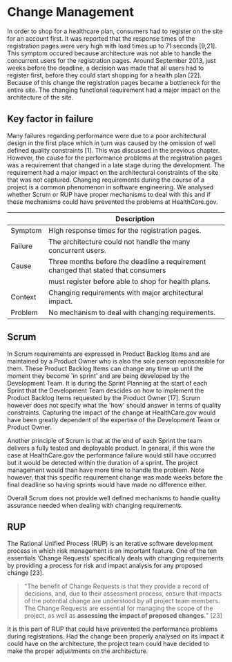 # Change Management

In order to shop for a healthcare plan, consumers had to register on the site for an account first. 
It was reported that the response times of the registration pages were very high with load times up to 71 seconds [9,21].
This symptom occured because architecture was not able to handle the concurrent users for the registration pages. 
Around September 2013, just weeks before the deadline, a decision was made that all users had to register first, before they could start shopping for a health plan [22]. Because of this change the registration pages became a bottleneck for the entire site. The changing functional requirement had a major impact on the architecture of the site.

## Key factor in failure

Many failures regarding performance were due to a poor architectural design in the first place which in turn was caused by the omission of well defined quality constraints [1]. This was discussed in the previous chapter. 
However, the cause for the performance problems at the registration pages was a requirement that changed in a late stage during the development. The requirement had a major impact on the architectural constraints of the site that was not captured. Changing requirements during the course of a project is a common phenomenon in software engineering. We analysed whether Scrum or RUP have proper mechanisms to deal with this and if these mechanisms could have prevented the problems at HealthCare.gov.

|         | Description                                                                       |
| ------- | --------------------------------------------------------------------------------- |
| Symptom | High response times for the registration pages.                                   |
| Failure | The architecture could not handle the many concurrent users.                      |
| Cause   | Three months before the deadline a requirement changed that stated that consumers | 
|         | must register before able to shop for health plans.                               |
| Context | Changing requirements with major architectural impact.                            |
| Problem | No mechanism to deal with changing requirements.                                  |

## Scrum

In Scrum requirements are expressed in Product Backlog Items and are maintained by a Product Owner who is also 
the sole person reposonsible for them. These Product Backlog Items can change any time up until the moment they become 'in sprint' and are being developed by the Development Team. It is during the Sprint Planning at the start of each Sprint that the Development Team descides on how to implement the Product Backlog Items requested by the Product Owner [17]. Scrum however does not specify what the 'how' should answer in terms of quality constraints. Capturing the impact of the change at HealthCare.gov would have been greatly dependent of the expertise of the Development Team or Product Owner. 

Another principle of Scrum is that at the end of each Sprint the team delivers a fully tested and deployable product. In general, if this were the case at HealthCare.gov the performance failure would still have occurred but it would be detected within the duration of a sprint. The project management would than have more time to handle the problem. Note however, that this specific requirement change was made weeks before the final deadline so having sprints would have made no difference either.

Overall Scrum does not provide well defined mechanisms to handle quality assurance needed when dealing with changing requirements.

## RUP

The Rational Unified Process (RUP) is an iterative software development process in which risk management is an important feature. One of the ten essentials 'Change Requests' specifically deals with changing requirements by providing a process for risk and impact analysis for any proposed change [23].

> "The benefit of Change Requests is that they provide a record of decisions, and, due to their assessment process,
> ensure that impacts of the potential change are understood by all project team members. The Change Requests are essential
> for managing the scope of the project, as well as **assessing the impact of proposed changes.**" [23]

It is this part of RUP that could have prevented the performance problems during registrations. Had the change been properly analysed on its impact it could have on the architecture, the project team could have decided to make the proper adjustments 
on the architecture.
